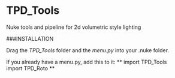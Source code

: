# TPD_Tools
Nuke tools and pipeline for 2d volumetric style lighting

###INSTALLATION

Drag the *TPD_Tools* folder and the *menu.py* into your .nuke folder.  

If you already have a menu.py, add this to it:
**
import TPD_Tools  
import TPD_Roto
**
